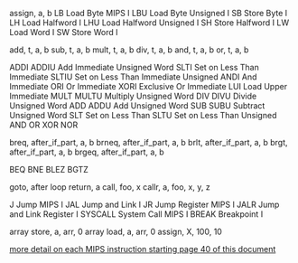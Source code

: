 assign, a, b
LB Load Byte MIPS I
LBU Load Byte Unsigned I
SB Store Byte I
LH Load Halfword I
LHU Load Halfword Unsigned I
SH Store Halfword I
LW Load Word I
SW Store Word I

add, t, a, b
sub, t, a, b
mult, t, a, b
div, t, a, b
and, t, a, b
or, t, a, b

ADDI
ADDIU Add Immediate Unsigned Word 
SLTI Set on Less Than Immediate 
SLTIU Set on Less Than Immediate Unsigned 
ANDI And Immediate 
ORI Or Immediate 
XORI Exclusive Or Immediate 
LUI Load Upper Immediate 
MULT
MULTU Multiply Unsigned Word 
DIV
DIVU Divide Unsigned Word 
ADD
ADDU Add Unsigned Word 
SUB
SUBU Subtract Unsigned Word 
SLT Set on Less Than 
SLTU Set on Less Than Unsigned 
AND
OR
XOR
NOR


breq, after_if_part, a, b
brneq, after_if_part, a, b
brlt, after_if_part, a, b
brgt, after_if_part, a, b
brgeq, after_if_part, a, b

BEQ 
BNE 
BLEZ 
BGTZ 


goto, after loop
return, a
call, foo, x
callr, a, foo, x, y, z

J Jump MIPS I
JAL Jump and Link I
JR Jump Register MIPS I
JALR Jump and Link Register I
SYSCALL System Call MIPS I
BREAK Breakpoint I

array store, a, arr, 0
array load, a, arr, 0
assign, X, 100, 10

[more detail on each MIPS instruction starting page 40 of this document](https://www.cs.cmu.edu/afs/cs/academic/class/15740-f97/public/doc/mips-isa.pdf)